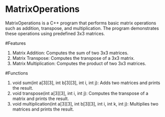# MatrixOperations
MatrixOperations is a C++ program that performs basic matrix operations such as addition, transpose, and multiplication. The program demonstrates these operations using predefined 3x3 matrices.

#Features
1. Matrix Addition: Computes the sum of two 3x3 matrices.
2. Matrix Transpose: Computes the transpose of a 3x3 matrix.
3. Matrix Multiplication: Computes the product of two 3x3 matrices.

#Functions
1. void sum(int a[3][3], int b[3][3], int i, int j): Adds two matrices and prints the result.
2. void transpose(int a[3][3], int i, int j): Computes the transpose of a matrix and prints the result.
3. void multiplication(int a[3][3], int b[3][3], int i, int k, int j): Multiplies two matrices and prints the result.
